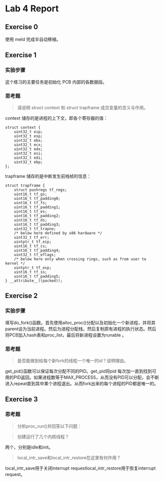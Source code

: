 # Lab 4 Report

## Exercise 0

使用 meld 完成半自动移植。

## Exercise 1

### 实验步骤

这个练习的主要任务是初始化 PCB 内部的各数据段。

### 思考题

> 请说明 struct context 和 struct trapframe 成员变量的含义与作用。

context 储存的是进程的上下文，即各个寄存器的值：

```
struct context {
    uint32_t eip;
    uint32_t esp;
    uint32_t ebx;
    uint32_t ecx;
    uint32_t edx;
    uint32_t esi;
    uint32_t edi;
    uint32_t ebp;
};
```

trapframe 储存的是中断发生前栈帧的信息：

```
struct trapframe {
    struct pushregs tf_regs;
    uint16_t tf_gs;
    uint16_t tf_padding0;
    uint16_t tf_fs;
    uint16_t tf_padding1;
    uint16_t tf_es;
    uint16_t tf_padding2;
    uint16_t tf_ds;
    uint16_t tf_padding3;
    uint32_t tf_trapno;
    /* below here defined by x86 hardware */
    uint32_t tf_err;
    uintptr_t tf_eip;
    uint16_t tf_cs;
    uint16_t tf_padding4;
    uint32_t tf_eflags;
    /* below here only when crossing rings, such as from user to kernel */
    uintptr_t tf_esp;
    uint16_t tf_ss;
    uint16_t tf_padding5;
} __attribute__((packed));
```

## Exercise 2

### 实验步骤

填写do\_fork()函数。首先使用alloc\_proc()分配以及初始化一个新进程，并将其parent设为当前进程。然后为进程分配栈，然后复制原有进程的执行状态。然后将PCB加入hash表和proc\_list，最后将新进程设置为runable 。

### 思考题

> 是否能做到给每个新fork的线程一个唯一的id？说明理由。

get_pid()函数可以保证每次分配不同的PID。get\_pid将pid 每次加一直到找到可用的PID返回。如果进程数等于MAX\_PROCESS，从而没有PID可以分配，会不断进入repeat直到其中某个进程退出。从而fork出来的每个进程的PID都是唯一的。

## Exercise 3

### 思考题

> 分析proc_run()并回答以下问题：  

> 创建运行了几个内核线程？

两个，分别是idle和init。

> local_intr_save和local_intr_restore在这里有何作用？

local\_intr\_save用于关闭interrupt requestlocal\_intr\_restore用于恢复interrupt request。
